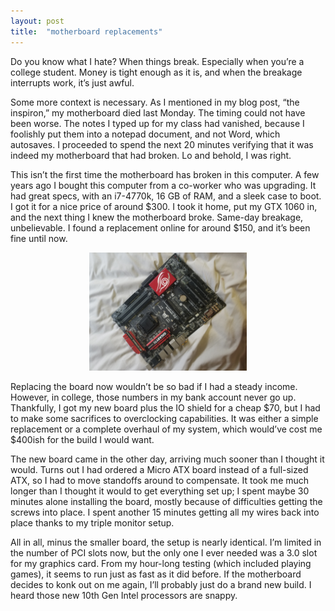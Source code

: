```yaml
---
layout: post
title:  "motherboard replacements"
---
```


Do you know what I hate? When things break. Especially when you’re a college student. Money is tight enough as it is, and when the breakage interrupts work, it’s just awful.

Some more context is necessary. As I mentioned in my blog post, “the inspiron,” my motherboard died last Monday. The timing could not have been worse. The notes I typed up for my class had vanished, because I foolishly put them into a notepad document, and not Word, which autosaves. I proceeded to spend the next 20 minutes verifying that it was indeed my motherboard that had broken. Lo and behold, I was right.

This isn’t the first time the motherboard has broken in this computer. A few years ago I bought this computer from a co-worker who was upgrading. It had great specs, with an i7-4770k, 16 GB of RAM, and a sleek case to boot. I got it for a nice price of around $300. I took it home, put my GTX 1060 in, and the next thing I knew the motherboard broke. Same-day breakage, unbelievable. I found a replacement online for around $150, and it’s been fine until now.

<center><img width="50%" height="50%" src="/assets/img/motherboard-replacements/motherboard.jpg"></center>

Replacing the board now wouldn’t be so bad if I had a steady income. However, in college, those numbers in my bank account never go up. Thankfully, I got my new board plus the IO shield for a cheap $70, but I had to make some sacrifices to overclocking capabilities. It was either a simple replacement or a complete overhaul of my system, which would’ve cost me $400ish for the build I would want.

The new board came in the other day, arriving much sooner than I thought it would. Turns out I had ordered a Micro ATX board instead of a full-sized ATX, so I had to move standoffs around to compensate. It took me much longer than I thought it would to get everything set up; I spent maybe 30 minutes alone installing the board, mostly because of difficulties getting the screws into place. I spent another 15 minutes getting all my wires back into place thanks to my triple monitor setup.

All in all, minus the smaller board, the setup is nearly identical. I’m limited in the number of PCI slots now, but the only one I ever needed was a 3.0 slot for my graphics card. From my hour-long testing (which included playing games), it seems to run just as fast as it did before. If the motherboard decides to konk out on me again, I’ll probably just do a brand new build. I heard those new 10th Gen Intel processors are snappy.
